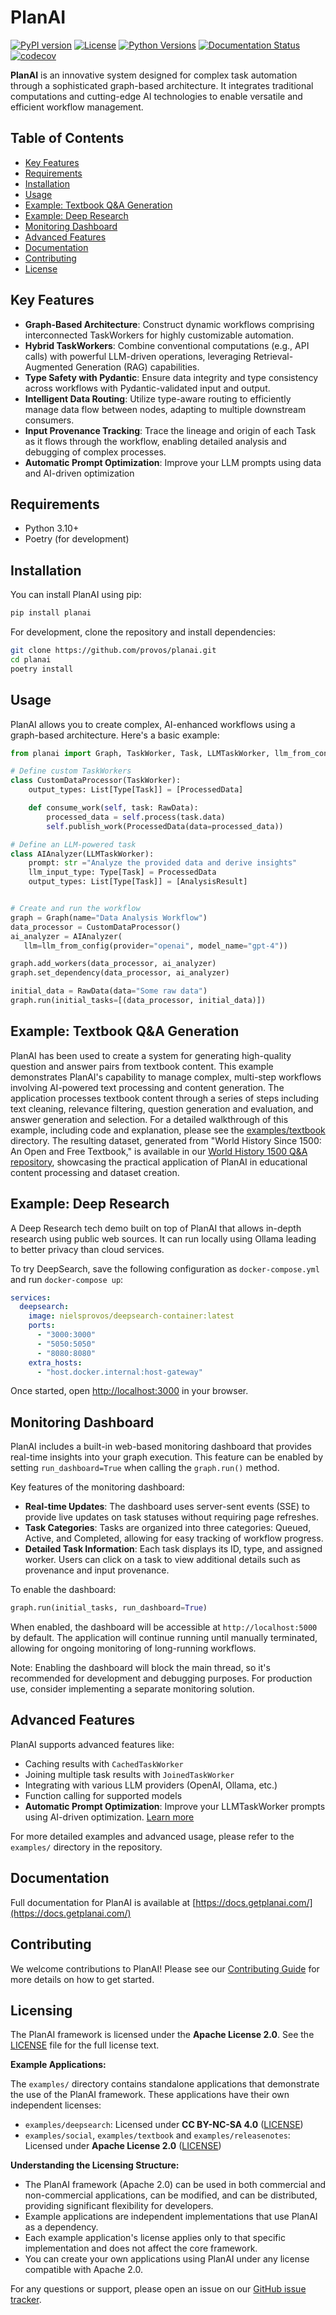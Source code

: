 # PlanAI

[![PyPI version](https://badge.fury.io/py/planai.svg)](https://badge.fury.io/py/planai)
[![License](https://img.shields.io/badge/License-Apache%202.0-blue.svg)](https://opensource.org/licenses/Apache-2.0)
[![Python Versions](https://img.shields.io/pypi/pyversions/planai.svg)](https://pypi.org/project/planai/)
[![Documentation Status](https://readthedocs.org/projects/planai/badge/?version=latest)](https://docs.getplanai.com/en/latest/?badge=latest)
[![codecov](https://codecov.io/gh/provos/planai/graph/badge.svg?token=7RU082HEPN)](https://codecov.io/gh/provos/planai)

**PlanAI** is an innovative system designed for complex task automation through a sophisticated graph-based architecture. It integrates traditional computations and cutting-edge AI technologies to enable versatile and efficient workflow management.

## Table of Contents
- [Key Features](#key-features)
- [Requirements](#requirements)
- [Installation](#installation)
- [Usage](#usage)
- [Example: Textbook Q&A Generation](#example-textbook-qa-generation)
- [Example: Deep Research](#example-deep-research)
- [Monitoring Dashboard](#monitoring-dashboard)
- [Advanced Features](#advanced-features)
- [Documentation](#documentation)
- [Contributing](#contributing)
- [License](#license)

## Key Features

- **Graph-Based Architecture**: Construct dynamic workflows comprising interconnected TaskWorkers for highly customizable automation.
- **Hybrid TaskWorkers**: Combine conventional computations (e.g., API calls) with powerful LLM-driven operations, leveraging Retrieval-Augmented Generation (RAG) capabilities.
- **Type Safety with Pydantic**: Ensure data integrity and type consistency across workflows with Pydantic-validated input and output.
- **Intelligent Data Routing**: Utilize type-aware routing to efficiently manage data flow between nodes, adapting to multiple downstream consumers.
- **Input Provenance Tracking**: Trace the lineage and origin of each Task as it flows through the workflow, enabling detailed analysis and debugging of complex processes.
- **Automatic Prompt Optimization**: Improve your LLM prompts using data and AI-driven optimization

## Requirements

- Python 3.10+
- Poetry (for development)

## Installation

You can install PlanAI using pip:

```bash
pip install planai
```

For development, clone the repository and install dependencies:

```bash
git clone https://github.com/provos/planai.git
cd planai
poetry install
```

## Usage

PlanAI allows you to create complex, AI-enhanced workflows using a graph-based architecture. Here's a basic example:

```python
from planai import Graph, TaskWorker, Task, LLMTaskWorker, llm_from_config

# Define custom TaskWorkers
class CustomDataProcessor(TaskWorker):
    output_types: List[Type[Task]] = [ProcessedData]

    def consume_work(self, task: RawData):
        processed_data = self.process(task.data)
        self.publish_work(ProcessedData(data=processed_data))

# Define an LLM-powered task
class AIAnalyzer(LLMTaskWorker):
    prompt: str ="Analyze the provided data and derive insights"
    llm_input_type: Type[Task] = ProcessedData
    output_types: List[Type[Task]] = [AnalysisResult]


# Create and run the workflow
graph = Graph(name="Data Analysis Workflow")
data_processor = CustomDataProcessor()
ai_analyzer = AIAnalyzer(
   llm=llm_from_config(provider="openai", model_name="gpt-4"))

graph.add_workers(data_processor, ai_analyzer)
graph.set_dependency(data_processor, ai_analyzer)

initial_data = RawData(data="Some raw data")
graph.run(initial_tasks=[(data_processor, initial_data)])
```

## Example: Textbook Q&A Generation

PlanAI has been used to create a system for generating high-quality question and answer pairs from textbook content. This example demonstrates PlanAI's capability to manage complex, multi-step workflows involving AI-powered text processing and content generation. The application processes textbook content through a series of steps including text cleaning, relevance filtering, question generation and evaluation, and answer generation and selection. For a detailed walkthrough of this example, including code and explanation, please see the [examples/textbook](examples/textbook) directory. The resulting dataset, generated from "World History Since 1500: An Open and Free Textbook," is available in our [World History 1500 Q&A repository](https://github.com/provos/world-history-1500-qa), showcasing the practical application of PlanAI in educational content processing and dataset creation.

## Example: Deep Research
A Deep Research tech demo built on top of PlanAI that allows in-depth research using public web sources. It can run locally using Ollama leading to better privacy than cloud
services.

To try DeepSearch, save the following configuration as ```docker-compose.yml``` and run ```docker-compose up```:
```yml
services:
  deepsearch:
    image: nielsprovos/deepsearch-container:latest
    ports:
      - "3000:3000"
      - "5050:5050"
      - "8080:8080"
    extra_hosts:
      - "host.docker.internal:host-gateway"
```

Once started, open [http://localhost:3000](http://localhost:3000) in your browser.

## Monitoring Dashboard

PlanAI includes a built-in web-based monitoring dashboard that provides real-time insights into your graph execution. This feature can be enabled by setting `run_dashboard=True` when calling the `graph.run()` method.

Key features of the monitoring dashboard:

- **Real-time Updates**: The dashboard uses server-sent events (SSE) to provide live updates on task statuses without requiring page refreshes.
- **Task Categories**: Tasks are organized into three categories: Queued, Active, and Completed, allowing for easy tracking of workflow progress.
- **Detailed Task Information**: Each task displays its ID, type, and assigned worker. Users can click on a task to view additional details such as provenance and input provenance.

To enable the dashboard:

```python
graph.run(initial_tasks, run_dashboard=True)
```

When enabled, the dashboard will be accessible at `http://localhost:5000` by default. The application will continue running until manually terminated, allowing for ongoing monitoring of long-running workflows.

Note: Enabling the dashboard will block the main thread, so it's recommended for development and debugging purposes. For production use, consider implementing a separate monitoring solution.

## Advanced Features

PlanAI supports advanced features like:

- Caching results with `CachedTaskWorker`
- Joining multiple task results with `JoinedTaskWorker`
- Integrating with various LLM providers (OpenAI, Ollama, etc.)
- Function calling for supported models
- **Automatic Prompt Optimization**: Improve your LLMTaskWorker prompts using AI-driven optimization. [Learn more](PROMPT_OPTIMIZATION.md)


For more detailed examples and advanced usage, please refer to the `examples/` directory in the repository.

## Documentation

Full documentation for PlanAI is available at [https://docs.getplanai.com/](https://docs.getplanai.com/)

## Contributing

We welcome contributions to PlanAI! Please see our [Contributing Guide](CONTRIBUTING.md) for more details on how to get started.

## Licensing

The PlanAI framework is licensed under the **Apache License 2.0**. See the [LICENSE](LICENSE) file for the full license text.

**Example Applications:**

The `examples/` directory contains standalone applications that demonstrate the use of the PlanAI framework. These applications have their own independent licenses:

*   `examples/deepsearch`: Licensed under **CC BY-NC-SA 4.0** ([LICENSE](examples/deepsearch/LICENSE))
*   `examples/social`, `examples/textbook` and `examples/releasenotes`: Licensed under **Apache License 2.0** ([LICENSE](LICENSE))

**Understanding the Licensing Structure:**

*   The PlanAI framework (Apache 2.0) can be used in both commercial and non-commercial applications, can be modified, and can be distributed, providing significant flexibility for developers.
*   Example applications are independent implementations that use PlanAI as a dependency.
*   Each example application's license applies only to that specific implementation and does not affect the core framework.
*   You can create your own applications using PlanAI under any license compatible with Apache 2.0.

For any questions or support, please open an issue on our [GitHub issue tracker](https://github.com/provos/planai/issues).